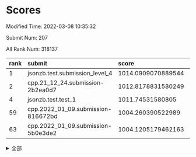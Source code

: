 # Scores

Modified Time: 2022-03-08 10:35:32

Submit Num: 207

All Rank Num: 318137

| rank |               submit               |       score        |       sigma        | pk_num |
| :--- | :--------------------------------- | :----------------- | :----------------- | :----- |
| 1    | jsonzb.test.submission_level_4     | 1014.0909070889544 | 0.8218309623591077 | 6143   |
| 2    | cpp.21_12_24.submission-2b2ea0d7   | 1012.8178831580249 | 0.7839201106437271 | 6145   |
| 4    | jsonzb.test.test_1                 | 1011.74531580805   | 0.7860439743994302 | 6145   |
| 59   | cpp.2022_01_09.submission-816672bd | 1004.260390522989  | 0.7268333746295111 | 6145   |
| 63   | cpp.2022_01_09.submission-5b0e3de2 | 1004.1205179462163 | 0.7228816281107847 | 6144   |


<details>
<summary>全部</summary>

| rank |                 submit                 |       score        |       sigma        | pk_num |
| :--- | :------------------------------------- | :----------------- | :----------------- | :----- |
| 1    | jsonzb.test.submission_level_4         | 1014.0909070889544 | 0.8218309623591077 | 6143   |
| 2    | cpp.21_12_24.submission-2b2ea0d7       | 1012.8178831580249 | 0.7839201106437271 | 6145   |
| 3    | gobigger.level_3.submission_level_3_11 | 1012.2580108121148 | 0.7864146977005515 | 6148   |
| 4    | jsonzb.test.test_1                     | 1011.74531580805   | 0.7860439743994302 | 6145   |
| 5    | gobigger.level_3.submission_level_3_19 | 1011.4332100023773 | 0.7689072433285372 | 6150   |
| 6    | gobigger.level_3.submission_level_3_17 | 1011.3697378508191 | 0.7804515605388521 | 6150   |
| 7    | gobigger.level_3.submission_level_3_38 | 1011.3217930076768 | 0.7654754584538181 | 6149   |
| 8    | gobigger.level_3.submission_level_3_6  | 1011.1667233660093 | 0.7646532931356664 | 6151   |
| 9    | gobigger.level_3.submission_level_3_43 | 1011.0390127461069 | 0.7601078297476499 | 6150   |
| 10   | gobigger.level_3.submission_level_3_10 | 1011.0366014917324 | 0.7729237803755773 | 6154   |
| 11   | gobigger.level_3.submission_level_3_47 | 1010.9039560700826 | 0.7833661754761515 | 6153   |
| 12   | gobigger.level_3.submission_level_3_39 | 1010.876939055917  | 0.7587737481444722 | 6151   |
| 13   | gobigger.level_3.submission_level_3_14 | 1010.7708403949165 | 0.7813527970963656 | 6146   |
| 14   | gobigger.level_3.submission_level_3_18 | 1010.7584461221778 | 0.7604000385366974 | 6148   |
| 15   | gobigger.level_3.submission_level_3_2  | 1010.7021386688748 | 0.7355476586623408 | 6149   |
| 16   | gobigger.level_3.submission_level_3_31 | 1010.6332181323818 | 0.7746493859790978 | 6153   |
| 17   | gobigger.level_3.submission_level_3_13 | 1010.6149801099201 | 0.7697198227774882 | 6152   |
| 18   | gobigger.level_3.submission_level_3_7  | 1010.5867353169737 | 0.7812961411510052 | 6148   |
| 19   | gobigger.level_3.submission_level_3_8  | 1010.5310652449663 | 0.765255340917068  | 6149   |
| 20   | gobigger.level_3.submission_level_3_5  | 1010.5198807166403 | 0.7614934014832571 | 6142   |
| 21   | gobigger.level_3.submission_level_3_27 | 1010.4585650621456 | 0.7580288959719191 | 6144   |
| 22   | gobigger.level_3.submission_level_3_46 | 1010.4471604601389 | 0.757259022789408  | 6149   |
| 23   | gobigger.level_3.submission_level_3_0  | 1010.3842730752607 | 0.7797473614142745 | 6150   |
| 24   | gobigger.level_3.submission_level_3_21 | 1010.158707894492  | 0.7545360742252178 | 6148   |
| 25   | gobigger.level_3.submission_level_3_48 | 1010.1079764999818 | 0.7607912832722689 | 6151   |
| 26   | gobigger.level_3.submission_level_3_33 | 1010.0970730018212 | 0.7639402856216283 | 6150   |
| 27   | gobigger.level_3.submission_level_3_44 | 1010.0607455301262 | 0.7897550619117842 | 6149   |
| 28   | gobigger.level_3.submission_level_3_45 | 1010.0429720848886 | 0.7369913846992863 | 6147   |
| 29   | gobigger.level_3.submission_level_3_3  | 1010.0003132539342 | 0.7713403223595394 | 6142   |
| 30   | gobigger.level_3.submission_level_3_15 | 1009.8118389623286 | 0.7512367774401549 | 6148   |
| 31   | gobigger.level_3.submission_level_3_41 | 1009.6914825886063 | 0.7452150615756815 | 6153   |
| 32   | gobigger.level_3.submission_level_3_37 | 1009.6454325623916 | 0.7640985408181995 | 6146   |
| 33   | gobigger.level_3.submission_level_3_25 | 1009.6356162726466 | 0.749325088393695  | 6150   |
| 34   | gobigger.level_3.submission_level_3_35 | 1009.6230959091343 | 0.7530139595943118 | 6144   |
| 35   | gobigger.level_3.submission_level_3_20 | 1009.6086400016005 | 0.7659536262255828 | 6145   |
| 36   | gobigger.level_3.submission_level_3_23 | 1009.4622590649699 | 0.7533151957589707 | 6145   |
| 37   | gobigger.level_3.submission_level_3_12 | 1009.3474328321449 | 0.7305376725610416 | 6145   |
| 38   | gobigger.level_3.submission_level_3_29 | 1009.3448427217323 | 0.7291947483322527 | 6151   |
| 39   | gobigger.level_3.submission_level_3_40 | 1009.1982354307518 | 0.7489340995840356 | 6150   |
| 40   | gobigger.level_3.submission_level_3_22 | 1009.1954814472132 | 0.7626119476842418 | 6150   |
| 41   | gobigger.level_3.submission_level_3_49 | 1009.0868391598719 | 0.7507336629990364 | 6147   |
| 42   | gobigger.level_3.submission_level_3_24 | 1009.0458994361894 | 0.7605983889656901 | 6146   |
| 43   | gobigger.level_3.submission_level_3_28 | 1009.0360037478571 | 0.7610319463836588 | 6148   |
| 44   | gobigger.level_3.submission_level_3_32 | 1008.9503366414373 | 0.7461596853695771 | 6146   |
| 45   | gobigger.level_3.submission_level_3_26 | 1008.8927331099933 | 0.7477336483037035 | 6146   |
| 46   | gobigger.level_3.submission_level_3_30 | 1008.8320722695574 | 0.7452558388891557 | 6148   |
| 47   | gobigger.level_3.submission_level_3_9  | 1008.6023040064609 | 0.7684697151576549 | 6152   |
| 48   | gobigger.level_3.submission_level_3_36 | 1008.5579790817076 | 0.747241688748492  | 6147   |
| 49   | gobigger.level_3.submission_level_3_16 | 1008.5159698617737 | 0.7508543850453042 | 6143   |
| 50   | gobigger.level_3.submission_level_3_4  | 1008.4727347384938 | 0.7692920196844333 | 6152   |
| 51   | gobigger.level_3.submission_level_3_1  | 1008.4392755636546 | 0.7548309782937025 | 6147   |
| 52   | gobigger.level_3.submission_level_3_34 | 1008.2117837910314 | 0.7348839133243629 | 6144   |
| 53   | gobigger.level_3.submission_level_3_42 | 1008.1971697251953 | 0.7373827424305178 | 6145   |
| 54   | gobigger.level_1.submission_level_1_46 | 1005.7798721681513 | 0.7315690529017287 | 6149   |
| 55   | gobigger.level_1.submission_level_1_6  | 1005.2638234415856 | 0.7157803389650458 | 6150   |
| 56   | gobigger.level_1.submission_level_1_22 | 1004.7246150244581 | 0.7122402487389853 | 6142   |
| 57   | gobigger.level_1.submission_level_1_38 | 1004.3604440444893 | 0.7156234241857174 | 6147   |
| 58   | gobigger.level_1.submission_level_1_32 | 1004.3044014988246 | 0.7272766284430016 | 6150   |
| 59   | cpp.2022_01_09.submission-816672bd     | 1004.260390522989  | 0.7268333746295111 | 6145   |
| 60   | gobigger.level_1.submission_level_1_26 | 1004.2098185784822 | 0.7256001277882589 | 6148   |
| 61   | gobigger.level_1.submission_level_1_33 | 1004.1946731046316 | 0.7131832083910924 | 6146   |
| 62   | gobigger.level_1.submission_level_1_29 | 1004.1233737337325 | 0.7064672125011638 | 6147   |
| 63   | cpp.2022_01_09.submission-5b0e3de2     | 1004.1205179462163 | 0.7228816281107847 | 6144   |
| 64   | gobigger.level_1.submission_level_1_44 | 1004.1080537378207 | 0.727291850264019  | 6147   |
| 65   | gobigger.level_1.submission_level_1_37 | 1004.1073632655882 | 0.7267274717512594 | 6143   |
| 66   | gobigger.level_1.submission_level_1_48 | 1004.010205522811  | 0.7210331533497562 | 6148   |
| 67   | gobigger.level_1.submission_level_1_49 | 1004.008280692149  | 0.7182688791412127 | 6147   |
| 68   | gobigger.level_1.submission_level_1_13 | 1003.9854849817644 | 0.7043117745794418 | 6148   |
| 69   | gobigger.level_1.submission_level_1_24 | 1003.9720159873441 | 0.7244066460907451 | 6146   |
| 70   | gobigger.level_1.submission_level_1_34 | 1003.9602200843358 | 0.7205329581638736 | 6144   |
| 71   | gobigger.level_1.submission_level_1_23 | 1003.838899030357  | 0.7198005564031121 | 6145   |
| 72   | gobigger.level_1.submission_level_1_5  | 1003.8026575650309 | 0.7115164933203878 | 6148   |
| 73   | gobigger.level_1.submission_level_1_12 | 1003.7640888888319 | 0.7266402724576853 | 6144   |
| 74   | gobigger.level_1.submission_level_1_17 | 1003.746421521853  | 0.74099028245441   | 6147   |
| 75   | gobigger.level_1.submission_level_1_4  | 1003.7358201972837 | 0.7051475247033564 | 6151   |
| 76   | gobigger.level_1.submission_level_1_16 | 1003.7061665355981 | 0.7085015851144858 | 6149   |
| 77   | gobigger.level_1.submission_level_1_42 | 1003.6678610843732 | 0.7272999684700288 | 6147   |
| 78   | gobigger.level_1.submission_level_1_47 | 1003.6650373701386 | 0.7156562946188484 | 6146   |
| 79   | gobigger.level_1.submission_level_1_39 | 1003.583578108983  | 0.7154104579204701 | 6147   |
| 80   | gobigger.level_1.submission_level_1_40 | 1003.3771039421001 | 0.7157576883980514 | 6150   |
| 81   | gobigger.level_1.submission_level_1_45 | 1003.3679789275758 | 0.7276745930081122 | 6154   |
| 82   | gobigger.level_1.submission_level_1_3  | 1003.2685267437549 | 0.708019171796157  | 6146   |
| 83   | gobigger.level_1.submission_level_1_0  | 1003.2668379138422 | 0.7130200295799614 | 6147   |
| 84   | gobigger.level_1.submission_level_1_2  | 1003.2528215901406 | 0.7135666958085427 | 6146   |
| 85   | gobigger.level_1.submission_level_1_21 | 1003.211334073343  | 0.7121574931743799 | 6145   |
| 86   | gobigger.level_1.submission_level_1_14 | 1003.2039526448825 | 0.7080127952413006 | 6146   |
| 87   | gobigger.level_1.submission_level_1_28 | 1003.1696437993188 | 0.717925832675231  | 6147   |
| 88   | gobigger.level_1.submission_level_1_1  | 1003.1204663243834 | 0.7176794221532667 | 6145   |
| 89   | gobigger.level_1.submission_level_1_19 | 1003.0477710917838 | 0.7044545782740057 | 6147   |
| 90   | gobigger.level_1.submission_level_1_30 | 1002.9797793304664 | 0.7220529634010434 | 6150   |
| 91   | gobigger.level_1.submission_level_1_9  | 1002.9616441318141 | 0.7197151794215173 | 6148   |
| 92   | gobigger.level_1.submission_level_1_11 | 1002.942004347974  | 0.7059881497550289 | 6147   |
| 93   | gobigger.level_1.submission_level_1_18 | 1002.8551471425806 | 0.7186758185360741 | 6147   |
| 94   | gobigger.level_1.submission_level_1_25 | 1002.8533526825478 | 0.7191005614246566 | 6141   |
| 95   | gobigger.level_1.submission_level_1_35 | 1002.850516650646  | 0.7077152018312327 | 6153   |
| 96   | gobigger.level_1.submission_level_1_7  | 1002.7960962931321 | 0.7190313207512142 | 6151   |
| 97   | gobigger.level_1.submission_level_1_27 | 1002.4578861194286 | 0.7133071203661163 | 6154   |
| 98   | gobigger.level_1.submission_level_1_31 | 1002.4255781664434 | 0.7081912712545918 | 6150   |
| 99   | gobigger.level_1.submission_level_1_36 | 1002.3956895131234 | 0.705798610893618  | 6150   |
| 100  | gobigger.level_1.submission_level_1_15 | 1002.3312935453341 | 0.7092432459984799 | 6148   |
| 101  | gobigger.level_1.submission_level_1_8  | 1002.2578580155681 | 0.7289740584048923 | 6144   |
| 102  | gobigger.level_1.submission_level_1_41 | 1002.0083765339101 | 0.7086306494918975 | 6148   |
| 103  | gobigger.level_1.submission_level_1_10 | 1001.9853118311828 | 0.7213692016512171 | 6153   |
| 104  | gobigger.level_1.submission_level_1_43 | 1001.9753187399951 | 0.7188384339838667 | 6152   |
| 105  | gobigger.level_1.submission_level_1_20 | 1001.0904910413276 | 0.7172628762190981 | 6151   |
| 106  | gobigger.random.submission_random_23   | 997.4414121284252  | 0.7099572482873535 | 6147   |
| 107  | gobigger.random.submission_random_17   | 997.3002329758004  | 0.7040584879352425 | 6149   |
| 108  | gobigger.random.submission_random_0    | 997.241197271494   | 0.7093601364498318 | 6148   |
| 109  | gobigger.random.submission_random_42   | 997.1428608574137  | 0.7038678654380924 | 6143   |
| 110  | gobigger.random.submission_random_28   | 997.1331547605247  | 0.7051584240272325 | 6152   |
| 111  | gobigger.random.submission_random_41   | 996.8912975012248  | 0.7129704734580736 | 6146   |
| 112  | gobigger.random.submission_random_36   | 996.8777687696086  | 0.7226804741875454 | 6148   |
| 113  | gobigger.random.submission_random_5    | 996.7195782049512  | 0.7217488600655072 | 6148   |
| 114  | gobigger.random.submission_random_2    | 996.6150906685789  | 0.7180324288758422 | 6150   |
| 115  | gobigger.random.submission_random_32   | 996.5878201843907  | 0.7137864720247407 | 6146   |
| 116  | gobigger.random.submission_random_1    | 996.5430338348633  | 0.6944805066074705 | 6151   |
| 117  | gobigger.random.submission_random_4    | 996.5424256303531  | 0.7155804346758572 | 6152   |
| 118  | gobigger.random.submission_random_13   | 996.5099745328674  | 0.713012264241742  | 6147   |
| 119  | gobigger.random.submission_random_22   | 996.4769724538644  | 0.7021381598495989 | 6147   |
| 120  | gobigger.random.submission_random_48   | 996.4740224342518  | 0.7244961362830107 | 6146   |
| 121  | gobigger.random.submission_random_34   | 996.4295478309622  | 0.7101506380348807 | 6151   |
| 122  | gobigger.random.submission_random_45   | 996.3184691905298  | 0.6957148676044629 | 6141   |
| 123  | gobigger.random.submission_random_38   | 996.3003454907303  | 0.7128162744112575 | 6145   |
| 124  | gobigger.random.submission_random_25   | 996.2881797573431  | 0.7127033400642031 | 6152   |
| 125  | gobigger.random.submission_random_8    | 996.2832242652097  | 0.7247308765444176 | 6148   |
| 126  | gobigger.random.submission_random_20   | 996.2773800212985  | 0.7163912923463548 | 6147   |
| 127  | gobigger.random.submission_random_7    | 996.2347261376106  | 0.7206616764175681 | 6144   |
| 128  | gobigger.random.submission_random_10   | 996.1563878600042  | 0.7007870262470611 | 6152   |
| 129  | gobigger.random.submission_random_18   | 996.1335642401004  | 0.7144558420504157 | 6146   |
| 130  | gobigger.random.submission_random_26   | 996.1171846490905  | 0.7091461008519181 | 6145   |
| 131  | gobigger.random.submission_random_37   | 995.9372992842111  | 0.7055536204092058 | 6144   |
| 132  | gobigger.random.submission_random_19   | 995.93669283912    | 0.7212531051416802 | 6146   |
| 133  | gobigger.random.submission_random_12   | 995.8150489713997  | 0.7097902763211327 | 6150   |
| 134  | gobigger.random.submission_random_30   | 995.7675880310841  | 0.7147278020939095 | 6142   |
| 135  | gobigger.random.submission_random_6    | 995.7663752832353  | 0.7029949212550949 | 6147   |
| 136  | gobigger.random.submission_random_3    | 995.7372894828229  | 0.7099227607245084 | 6144   |
| 137  | gobigger.random.submission_random_31   | 995.7110511076268  | 0.6990725512205155 | 6147   |
| 138  | gobigger.random.submission_random_15   | 995.5847291794902  | 0.7031035515316927 | 6144   |
| 139  | gobigger.random.submission_random_27   | 995.5750766837455  | 0.7211466374053773 | 6148   |
| 140  | gobigger.random.submission_random_29   | 995.573740969105   | 0.7197804504986333 | 6147   |
| 141  | gobigger.random.submission_random_21   | 995.5615530506028  | 0.7220928666294293 | 6152   |
| 142  | gobigger.random.submission_random_47   | 995.5587235790586  | 0.7132202474984616 | 6151   |
| 143  | gobigger.random.submission_random_46   | 995.5439827557606  | 0.72711699869312   | 6146   |
| 144  | gobigger.random.submission_random_40   | 995.5224850261965  | 0.7151374055785734 | 6149   |
| 145  | gobigger.random.submission_random_11   | 995.5151274710653  | 0.7115722384203962 | 6152   |
| 146  | gobigger.random.submission_random_24   | 995.3579359786373  | 0.7153714910504617 | 6144   |
| 147  | gobigger.random.submission_random_14   | 995.0745406441813  | 0.7097798158108207 | 6150   |
| 148  | gobigger.random.submission_random_43   | 995.0652776301993  | 0.7151783652000504 | 6149   |
| 149  | gobigger.random.submission_random_16   | 995.0551856268788  | 0.7198714411756253 | 6148   |
| 150  | gobigger.random.submission_random_44   | 994.9409982539763  | 0.7218176835944274 | 6149   |
| 151  | gobigger.random.submission_random_33   | 994.8169653272687  | 0.6968847385034157 | 6152   |
| 152  | gobigger.random.submission_random_39   | 994.7169916246127  | 0.7157200874471661 | 6150   |
| 153  | gobigger.random.submission_random_9    | 994.5571626850247  | 0.732596104346361  | 6150   |
| 154  | gobigger.random.submission_random_49   | 994.2484541909071  | 0.7058411474623925 | 6149   |
| 155  | gobigger.random.submission_random_35   | 993.9218198413988  | 0.7262677059654582 | 6149   |
| 156  | gobigger.level_2.submission_level_2_25 | 993.8907762930422  | 0.7399766254352437 | 6153   |
| 157  | gobigger.level_2.submission_level_2_21 | 993.798022330662   | 0.7444141657656023 | 6151   |
| 158  | gobigger.level_2.submission_level_2_38 | 993.6413517905709  | 0.7369213593356865 | 6150   |
| 159  | gobigger.level_2.submission_level_2_48 | 993.5119723945869  | 0.7335148274039681 | 6149   |
| 160  | gobigger.level_2.submission_level_2_30 | 993.2556967149867  | 0.7405540405623696 | 6149   |
| 161  | gobigger.level_2.submission_level_2_10 | 993.2400557758368  | 0.7307191079445191 | 6146   |
| 162  | gobigger.level_2.submission_level_2_15 | 993.213640403405   | 0.739464929539418  | 6141   |
| 163  | gobigger.level_2.submission_level_2_3  | 993.0066987251637  | 0.7421657537744221 | 6145   |
| 164  | gobigger.level_2.submission_level_2_18 | 992.9663847477616  | 0.7481429636056074 | 6148   |
| 165  | gobigger.level_2.submission_level_2_14 | 992.8713272034173  | 0.7335442916738371 | 6142   |
| 166  | gobigger.level_2.submission_level_2_27 | 992.8700003808946  | 0.7272999760874143 | 6147   |
| 167  | gobigger.level_2.submission_level_2_2  | 992.8276987082616  | 0.7348872563699881 | 6145   |
| 168  | gobigger.level_2.submission_level_2_37 | 992.7646580788011  | 0.7454156057089399 | 6146   |
| 169  | gobigger.level_2.submission_level_2_26 | 992.7067818318017  | 0.7342245224928237 | 6147   |
| 170  | gobigger.level_2.submission_level_2_4  | 992.6498792385802  | 0.7250341030510239 | 6141   |
| 171  | gobigger.level_2.submission_level_2_19 | 992.5219628196057  | 0.7240842142794619 | 6147   |
| 172  | gobigger.level_2.submission_level_2_42 | 992.4746320016117  | 0.7391861917682145 | 6147   |
| 173  | gobigger.level_2.submission_level_2_33 | 992.4249889685105  | 0.7458454999848435 | 6147   |
| 174  | gobigger.level_2.submission_level_2_13 | 992.3780393468384  | 0.7307032021675752 | 6146   |
| 175  | gobigger.level_2.submission_level_2_43 | 992.3623660026327  | 0.7387723411966225 | 6150   |
| 176  | gobigger.level_2.submission_level_2_28 | 992.2588085551251  | 0.7391339855516138 | 6144   |
| 177  | gobigger.level_2.submission_level_2_7  | 992.1980718731645  | 0.7437357982759976 | 6147   |
| 178  | gobigger.level_2.submission_level_2_9  | 992.1979838994638  | 0.74337069073195   | 6153   |
| 179  | gobigger.level_2.submission_level_2_32 | 992.1949312395293  | 0.7425462169690137 | 6147   |
| 180  | gobigger.level_2.submission_level_2_49 | 992.1904517066342  | 0.746291928459514  | 6146   |
| 181  | gobigger.level_2.submission_level_2_31 | 992.0962705724988  | 0.7478446417484982 | 6145   |
| 182  | gobigger.level_2.submission_level_2_11 | 992.058424700426   | 0.7492759979801551 | 6144   |
| 183  | gobigger.level_2.submission_level_2_47 | 991.9570045988456  | 0.7591530489912947 | 6145   |
| 184  | gobigger.level_2.submission_level_2_0  | 991.9303752326801  | 0.7545381416282839 | 6148   |
| 185  | gobigger.level_2.submission_level_2_45 | 991.868435394436   | 0.7572815568137148 | 6148   |
| 186  | gobigger.level_2.submission_level_2_40 | 991.8161274666602  | 0.7549571255975778 | 6146   |
| 187  | gobigger.level_2.submission_level_2_44 | 991.7859614266558  | 0.7462340994608698 | 6149   |
| 188  | gobigger.level_2.submission_level_2_12 | 991.7349348694154  | 0.767655638070862  | 6150   |
| 189  | gobigger.level_2.submission_level_2_46 | 991.6036704227589  | 0.7621997143360573 | 6150   |
| 190  | gobigger.level_2.submission_level_2_29 | 991.5776325701343  | 0.7456878223579713 | 6148   |
| 191  | gobigger.level_2.submission_level_2_35 | 991.5612468157229  | 0.7690825304973623 | 6145   |
| 192  | gobigger.level_2.submission_level_2_41 | 991.5171743784762  | 0.7521747446918396 | 6149   |
| 193  | gobigger.level_2.submission_level_2_5  | 991.4621863887677  | 0.7568976655180716 | 6142   |
| 194  | gobigger.level_2.submission_level_2_22 | 991.4482507261985  | 0.7499394388612448 | 6146   |
| 195  | gobigger.level_2.submission_level_2_23 | 991.3863258502769  | 0.7541949543620516 | 6151   |
| 196  | gobigger.level_2.submission_level_2_36 | 991.252189350522   | 0.7469327229936371 | 6142   |
| 197  | gobigger.level_2.submission_level_2_1  | 991.1929650199409  | 0.7531634386887501 | 6148   |
| 198  | gobigger.level_2.submission_level_2_16 | 991.100213412219   | 0.7486580928153989 | 6146   |
| 199  | gobigger.level_2.submission_level_2_17 | 991.0827260641571  | 0.7614416617339334 | 6146   |
| 200  | gobigger.level_2.submission_level_2_24 | 991.0100969302916  | 0.7537939122996423 | 6146   |
| 201  | gobigger.level_2.submission_level_2_39 | 990.9918809911104  | 0.7436365836471803 | 6148   |
| 202  | gobigger.level_2.submission_level_2_34 | 990.9739568243808  | 0.7707222881715937 | 6150   |
| 203  | gobigger.level_2.submission_level_2_8  | 990.9520339752976  | 0.7548674491578761 | 6151   |
| 204  | gobigger.level_2.submission_level_2_6  | 989.9434264554628  | 0.7685933068828513 | 6147   |
| 205  | gobigger.level_2.submission_level_2_20 | 989.8964026585738  | 0.7776632970125428 | 6147   |
| 206  | gobigger.none.submission_none_1        | 977.2446467947183  | 1.272103004266027  | 6144   |
| 207  | gobigger.none.submission_none_0        | 976.5980732267133  | 1.4502788023573507 | 6147   |

</details>